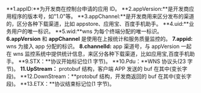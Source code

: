 **1.appID:**为开发商在控制台申请的应用 ID。
**2.appVersion:**是开发商应用程序的版本号，如"1.0"等。
**3.appChannel:**是开发商用来区分发布的渠道的，区分各种下载渠道，比如 appstore、应用宝、百度手机助手。
**4.uid:**业务用户的唯一标识。
**5.wid:**wns 为每个终端分配的唯一标识。
**6.appVersion** 和 **appChannel** 是使用在上报统计和服务质量监控的。
**7.appid:** wns 为接入 app 分配的标识。
**8.channelId:** app 渠道号，与 appVersion 一起在 wns 监控系统中提供统计信息，来区分各种下载渠道，比如应用宝,百度手机助手。
**9.STX：**协议开始标记位(1 字节)。
**10.Pdu：**WNS 协议头(23 字节)。
**11.UpStream：** protobuf 结构，客户端 APP 发送的 buf 在其中(变长字段)。
**12.DownStream：**protobuf 结构，开发商返回的 buf 在其中(变长字段)。
**13.ETX：**协议结束标记位(1 字节)。